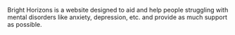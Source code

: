 Bright Horizons is a website designed to aid and help people struggling with mental disorders like anxiety, depression, etc. and provide as much support as possible.
